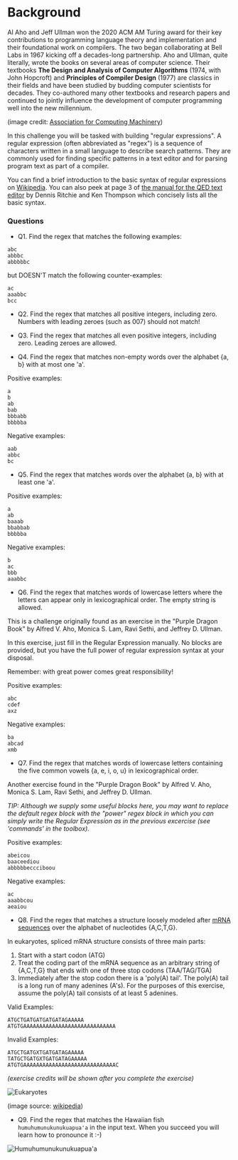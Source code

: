 # Background

Al Aho and Jeff Ullman won the 2020 ACM AM Turing award for their key contributions to programming language theory and implementation and their foundational work on compilers. The two began collaborating at Bell Labs in 1967 kicking off a decades-long partnership. Aho and Ullman, quite literally, wrote the books on several areas of computer science. Their textbooks **The Design and Analysis of Computer Algorithms** (1974, with John Hopcroft) and **Principles of Compiler Design** (1977) are classics in their fields and have been studied by budding computer scientists for decades. They co-authored many other textbooks and research papers and continued to jointly influence the development of computer programming well into the new millennium.

(image credit: <a href="https://awards.acm.org/about/2020-turing" target="_blank">Association for Computing Machinery</a>)

In this challenge you will be tasked with building "regular expressions". A regular expression (often abbreviated as "regex") is a sequence of characters written in a small language to describe search patterns. They are commonly used for finding specific patterns in a text editor and for parsing program text as part of a compiler.

You can find a brief introduction to the basic syntax of regular expressions on [Wikipedia](https://en.wikipedia.org/wiki/Regular_expression#Syntax). You can also peek at page 3 of [the manual for the QED text editor](https://www.bell-labs.com/usr/dmr/www/qedman.pdf) by Dennis Ritchie and Ken Thompson which concisely lists all the basic syntax.


### Questions

  * Q1. Find the regex that matches the following examples:
  
  ```
  abc
  abbbc
  abbbbbc
  ```

  but DOESN'T match the following counter-examples:

  ```
  ac
  aaabbc
  bcc
  ```

  * Q2. Find the regex that matches all positive integers, including zero. Numbers with leading zeroes (such as 007) should not match!
  
  * Q3. Find the regex that matches all even positive integers, including zero. Leading zeroes are allowed.
  
  * Q4. Find the regex that matches non-empty words over the alphabet {a, b} with at most one 'a'.
  
  Positive examples:

  ```
  a
  b
  ab
  bab
  bbbabb
  bbbbba
  ```

  Negative examples:
  ```
  aab
  abbc
  bc
  ```

  * Q5. Find the regex that matches words over the alphabet {a, b} with at least one 'a'.
  
  Positive examples:

  ```
  a
  ab
  baaab
  bbabbab
  bbbbba
  ```

  Negative examples:

  ```
  b
  ac
  bbb
  aaabbc
  ```

  * Q6. Find the regex that matches words of lowercase letters where the letters can appear only in lexicographical order. The empty string is allowed.
  
  <div class='wraparound'>
    <div>
        <p>This is a challenge originally found as an exercise in the "Purple Dragon Book" by Alfred V. Aho, Monica S. Lam, Ravi Sethi, and Jeffrey D. Ullman.</p>
        <p>In this exercise, just fill in the Regular Expression manually. No blocks are provided, but you have the full power of regular expression syntax at your disposal.</p>
        <p>Remember: with great power comes great responsibility!</p>
    </div>
  </div>


  
  Positive examples:
  ```
  abc
  cdef
  axz
  ```

  Negative examples:

  ```
  ba
  abcad
  xmb
  ```

  * Q7. Find the regex that matches words of lowercase letters containing the five common vowels {a, e, i, o, u} in lexicographical order.

  <div class='wraparound'>
    <div>
        <p>Another exercise found in the "Purple Dragon Book" by Alfred V. Aho, Monica S. Lam, Ravi Sethi, and Jeffrey D. Ullman.</p>
        <p><i>TIP: Although we supply some useful blocks here, you may want to replace the default regex block with the "power" regex block in which you can simply write the Regular Expression as in the previous excercise (see 'commands' in the toolbox).</i></p>
    </div>
  </div>

  Positive examples:
  ```
  abeicou
  baaceediou
  abbbbbeccciboou
  ```

  Negative examples:

  ```
  ac
  aaabbcou
  aeaiou
  ```

  * Q8. Find the regex that matches a structure loosely modeled after [mRNA sequences](https://en.wikipedia.org/wiki/Messenger_RNA) over the alphabet of nucleotides {A,C,T,G}.

  In eukaryotes, spliced mRNA structure consists of three main parts:
  1. Start with a start codon (ATG)
  2. Treat the coding part of the mRNA sequence as an arbitrary string of {A,C,T,G} that ends with one of three stop codons (TAA/TAG/TGA)
  3. Immediately after the stop codon there is a 'poly(A) tail'. The poly(A) tail is a long run of many adenines (A's). For the purposes of this exercise, assume the poly(A) tail consists of at least 5 adenines.

Valid Examples:

```
ATGCTGATGATGATGATAGAAAAA
ATGTGAAAAAAAAAAAAAAAAAAAAAAAAAAAAA
```

Invalid Examples:

```
ATGCTGATGXTGATGATAGAAAAA
TATGCTGATGXTGATGATAGAAAAA
ATGTGAAAAAAAAAAAAAAAAAAAAAAAAAAAAAC
```

_(exercise credits will be shown after you complete the exercise)_

![Eukaryotes](https://upload.wikimedia.org/wikipedia/commons/7/7d/Eukaryota_diversity_2.jpg)

(image source: [wikipedia](https://en.wikipedia.org/wiki/Eukaryote))

  * Q9. Find the regex that matches the Hawaiian fish `humuhumunukunukuapua'a` in the input text. When you succeed you will learn how to pronounce it :-)

  ![Humuhumunukunukuapua'a](https://upload.wikimedia.org/wikipedia/commons/b/b8/Picasso.triggerfish.arp.jpg)

  <!-- * Q10. Match only the words that appear more than once on a single line. Use a 'capturing group (...)' to capture the matching words.

```
Work it harder, make it better
Do it faster, makes us stronger
More than ever, hour after hour
Work is never over
``` -->
